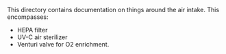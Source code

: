 This directory contains documentation on things around the air intake. This encompasses:
* HEPA filter
* UV-C air sterilizer
* Venturi valve for O2 enrichment.
